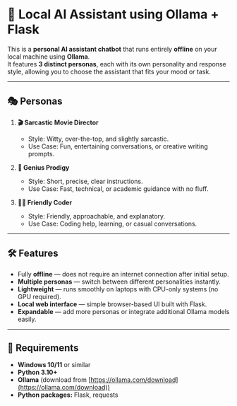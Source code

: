 # 🧠 Local AI Assistant using Ollama + Flask

This is a **personal AI assistant chatbot** that runs entirely **offline** on your local machine using **Ollama**.  
It features **3 distinct personas**, each with its own personality and response style, allowing you to choose the assistant that fits your mood or task.

---

## 🎭 Personas

1. **🎬 Sarcastic Movie Director**  
   - Style: Witty, over-the-top, and slightly sarcastic.  
   - Use Case: Fun, entertaining conversations, or creative writing prompts.

2. **🧠 Genius Prodigy**  
   - Style: Short, precise, clear instructions.  
   - Use Case: Fast, technical, or academic guidance with no fluff.

3. **👨‍💻 Friendly Coder**  
   - Style: Friendly, approachable, and explanatory.  
   - Use Case: Coding help, learning, or casual conversations.

---

## 🛠 Features

- Fully **offline** — does not require an internet connection after initial setup.  
- **Multiple personas** — switch between different personalities instantly.  
- **Lightweight** — runs smoothly on laptops with CPU-only systems (no GPU required).  
- **Local web interface** — simple browser-based UI built with Flask.  
- **Expandable** — add more personas or integrate additional Ollama models easily.

---

## 🚀 Requirements

- **Windows 10/11** or similar  
- **Python 3.10+**  
- **Ollama** (download from [https://ollama.com/download](https://ollama.com/download))  
- **Python packages:** Flask, requests  


